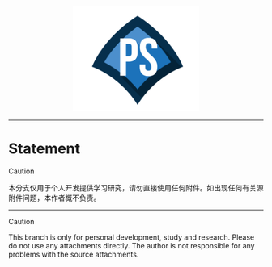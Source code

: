 <p align="center">
    <img src="https://raw.githubusercontent.com/IntellectualSites/Assets/main/plugins/PlotSquared/PlotSquared.svg" width="250">
</p>

---

# Statement

> [!CAUTION]  
> 本分支仅用于个人开发提供学习研究，请勿直接使用任何附件。如出现任何有关源附件问题，本作者概不负责。

---

> [!CAUTION]  
> This branch is only for personal development, study and research. Please do not use any attachments directly. The author is not responsible for any problems with the source attachments.
